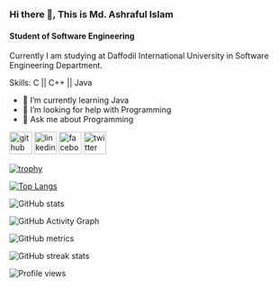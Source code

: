 ### Hi there 👋, This is Md. Ashraful Islam
#### Student of Software Engineering
Currently I am studying at Daffodil International University in Software Engineering Department.

Skills: C || C++ || Java

- 🌱 I’m currently learning Java 
- 🤔 I’m looking for help with Programming 
- 💬 Ask me about Programming 


[<img src='https://cdn.jsdelivr.net/npm/simple-icons@3.0.1/icons/github.svg' alt='github' height='40'>](https://github.com/AshrafRahul)  [<img src='https://cdn.jsdelivr.net/npm/simple-icons@3.0.1/icons/linkedin.svg' alt='linkedin' height='40'>](https://www.linkedin.com/in/md-ashraful-islam-520b9b239/)  [<img src='https://cdn.jsdelivr.net/npm/simple-icons@3.0.1/icons/facebook.svg' alt='facebook' height='40'>](https://www.facebook.com/muhammad.ashrafulislam.902819)  [<img src='https://cdn.jsdelivr.net/npm/simple-icons@3.0.1/icons/twitter.svg' alt='twitter' height='40'>](https://twitter.com/Ashraf_Rahul)  

[![trophy](https://github-profile-trophy.vercel.app/?username=AshrafRahul)](https://github.com/ryo-ma/github-profile-trophy)

[![Top Langs](https://github-readme-stats.vercel.app/api/top-langs/?username=AshrafRahul)](https://github.com/anuraghazra/github-readme-stats)

![GitHub stats](https://github-readme-stats.vercel.app/api?username=AshrafRahul&show_icons=true&count_private=true)  

![GitHub Activity Graph](https://activity-graph.herokuapp.com/graph?username=AshrafRahul)  

![GitHub metrics](https://metrics.lecoq.io/AshrafRahul)  

![GitHub streak stats](https://streak-stats.demolab.com/?user=AshrafRahul)  

![Profile views](https://gpvc.arturio.dev/AshrafRahul)  

